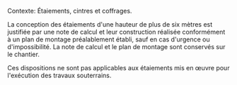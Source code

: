 Contexte: Étaiements, cintres et coffrages.

La conception des étaiements d'une hauteur de plus de six mètres est justifiée par une note de calcul et leur construction réalisée conformément à un plan de montage préalablement établi, sauf en cas d'urgence ou d'impossibilité. La note de calcul et le plan de montage sont conservés sur le chantier.

Ces dispositions ne sont pas applicables aux étaiements mis en œuvre pour l'exécution des travaux souterrains.